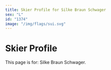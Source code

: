 ```yaml
---
title: Skier Profile for Silke Braun Schwager
sex: "L"
id: "1374"
image: "/img/flags/sui.svg" 
---
```


# Skier Profile

This page is for: Silke Braun Schwager.
    